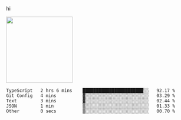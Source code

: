 hi

<img height="180em" src="https://github-readme-stats.vercel.app/api?username=AProductiveNerd&show_icons=true&hide_border=true&&count_private=true&include_all_commits=true" />

<!--START_SECTION:waka-->

```text
TypeScript   2 hrs 6 mins    ███████████████████████░░   92.17 %
Git Config   4 mins          ▓░░░░░░░░░░░░░░░░░░░░░░░░   03.29 %
Text         3 mins          ▓░░░░░░░░░░░░░░░░░░░░░░░░   02.44 %
JSON         1 min           ▒░░░░░░░░░░░░░░░░░░░░░░░░   01.33 %
Other        0 secs          ▒░░░░░░░░░░░░░░░░░░░░░░░░   00.70 %
```

<!--END_SECTION:waka-->
